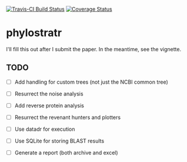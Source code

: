 [![Travis-CI Build Status](https://travis-ci.org/arendsee/phylostratr.svg?branch=master)](https://travis-ci.org/arendsee/phylostratr)
[![Coverage Status](https://img.shields.io/codecov/c/github/arendsee/phylostratr/master.svg)](https://codecov.io/github/arendsee/phylostratr?branch=master)

# phylostratr

I'll fill this out after I submit the paper. In the meantime, see the vignette.


## TODO

 - [ ] Add handling for custom trees (not just the NCBI common tree)

 - [ ] Resurrect the noise analysis

 - [ ] Add reverse protein analysis

 - [ ] Resurrect the revenant hunters and plotters

 - [ ] Use datadr for execution

 - [ ] Use SQLite for storing BLAST results

 - [ ] Generate a report (both archive and excel)
